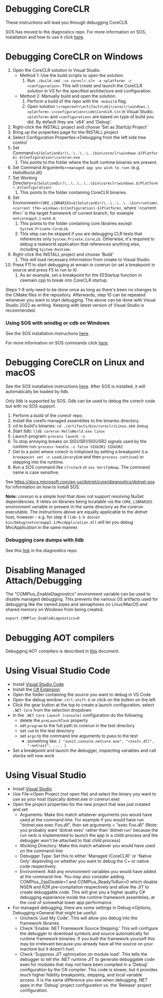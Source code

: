 Debugging CoreCLR
=================

These instructions will lead you through debugging CoreCLR.

SOS has moved to the diagnostics repo. For more information on SOS, installation and how to use it click [here](https://github.com/dotnet/diagnostics#net-core-diagnostics-repo).

Debugging CoreCLR on Windows
============================

1. Open the CoreCLR solution in Visual Studio.
   - Method 1: Use the build scripts to open the solution.
      1. Run `./build.cmd -vs coreclr.sln -a <platform> -c <configuration>`. This will create and launch the CoreCLR solution in VS for the specified architecture and configuration.
   - Method 2: Manually build and open the solution.
      1. Perform a build of the repo with the `-msbuild` flag.
      2. Open solution `\<reporoot>\artifacts\obj\coreclr\windows.\<platform>.\<configuration>\ide\CoreCLR.sln` in Visual Studio. `<platform>` and `<configuration>` are based
    on type of build you did. By default they are 'x64' and 'Debug'.
2. Right-click the INSTALL project and choose ‘Set as StartUp Project’
3. Bring up the properties page for the INSTALL project
4. Select Configuration Properties->Debugging from the left side tree control
5. Set Command=`$(SolutionDir)\..\..\..\..\bin\coreclr\windows.$(Platform).$(Configuration)\corerun.exe`
    1. This points to the folder where the built runtime binaries are present.
6. Set Command Arguments=`<managed app you wish to run>` (e.g. HelloWorld.dll)
7. Set Working Directory=`$(SolutionDir)\..\..\..\..\bin\coreclr\windows.$(Platform).$(Configuration)`
    1. This points to the folder containing CoreCLR binaries.
8. Set Environment=`CORE_LIBRARIES=$(SolutionDir)\..\..\..\..\bin\runtime\<current tfm>-windows-$(Configuration)-$(Platform)`,
    where '\<current tfm\>' is the target framework of current branch, for example `netcoreapp3.1` `net6.0`.
    1. This points to the folder containing core libraries except `System.Private.CoreLib`.
    2. This step can be skipped if you are debugging CLR tests that references only `System.Private.CoreLib`.
    Otherwise, it's required to debug a realworld application that references anything else, including `System.Runtime`.
9.  Right-click the INSTALL project and choose 'Build'
    1. This will load necessary information from cmake to Visual Studio.
10. Press F11 to start debugging at wmain in corerun (or set a breakpoint in source and press F5 to run to it)
    1. As an example, set a breakpoint for the EEStartup function in ceemain.cpp to break into CoreCLR startup.

Steps 1-9 only need to be done once as long as there's been no changes to the CMake files in the repository. Afterwards, step 10 can be repeated whenever you want to start debugging. The above can be done with Visual Studio 2022 as writing.
Keeping with latest version of Visual Studio is recommended.

### Using SOS with windbg or cdb on Windows ###

See the SOS installation instructions [here](https://github.com/dotnet/diagnostics/blob/master/documentation/installing-sos-windows-instructions.md).

For more information on SOS commands click [here](https://github.com/dotnet/diagnostics/blob/master/documentation/sos-debugging-extension-windows.md).

Debugging CoreCLR on Linux and macOS
====================================

See the SOS installation instructions [here](https://github.com/dotnet/diagnostics/blob/master/documentation/installing-sos-instructions.md). After SOS is installed, it will automatically be loaded by lldb.

Only lldb is supported by SOS. Gdb can be used to debug the coreclr code but with no SOS support.

1. Perform a build of the coreclr repo.
2. Install the corefx managed assemblies to the binaries directory.
3. cd to build's binaries: `cd ./artifacts/bin/coreclr/Linux.x64.Debug`
4. Start lldb: `lldb corerun HelloWorld.exe linux`
6. Launch program: `process launch -s`
7. To stop annoying breaks on SIGUSR1/SIGUSR2 signals used by the runtime run: `process handle -s false SIGUSR1 SIGUSR2`
8. Get to a point where coreclr is initialized by setting a breakpoint (i.e. `breakpoint set -n LoadLibraryExW` and then `process continue`) or stepping into the runtime.
9. Run a SOS command like `clrstack` or `sos VerifyHeap`.  The command name is case sensitive.

See https://docs.microsoft.com/en-us/dotnet/core/diagnostics/dotnet-sos for information on how to install SOS.

**Note:** _corerun_ is a simple host that does not support resolving NuGet dependencies. It relies on libraries being locatable via the `CORE_LIBRARIES` environment variable or present in the same directory as the corerun executable. The instructions above are equally applicable to the _dotnet_ host, however - e.g. for step 4 `lldb-3.9 dotnet bin/Debug/netcoreapp2.1/MvcApplication.dll` will let you debug _MvcApplication_ in the same manner.

### Debugging core dumps with lldb

See this [link](https://github.com/dotnet/diagnostics/blob/master/documentation/debugging-coredump.md) in the diagnostics repo.

Disabling Managed Attach/Debugging
==================================

The "COMPlus_EnableDiagnostics" environment variable can be used to disable managed debugging. This prevents the various OS artifacts used for debugging like the named pipes and semaphores on Linux/MacOS and shared memory on Windows from being created.

    export COMPlus_EnableDiagnostics=0

Debugging AOT compilers
==================================

Debugging AOT compilers is described in [this](debugging-aot-compilers.md) document.

Using Visual Studio Code
========================

- Install [Visual Studio Code](https://code.visualstudio.com/)
- Install the [C# Extension](https://marketplace.visualstudio.com/items?itemName=ms-dotnettools.csharp)
- Open the folder containing the source you want to debug in VS Code
- Open the debug window: `ctrl-shift-D` or click on the button on the left
- Click the gear button at the top to create a launch configuration, select `.NET Core` from the selection dropdown
- In the `.NET Core Launch (console)` configuration do the following
  - delete the `preLaunchTask` property
  - set `program` to the full path to corerun in the test directory
  - set `cwd` to the test directory
  - set `args` to the command line arguments to pass to the test
    - something like: `[ "xunit.console.netcore.exe", "<test>.dll", "-notrait", .... ]`
- Set a breakpoint and launch the debugger, inspecting variables and call stacks will now work

Using Visual Studio
===================

- Install [Visual Studio](https://visualstudio.microsoft.com/vs/)
- Use File->Open Project (not open file) and select the binary you want to use as your host (typically dotnet.exe or corerun.exe)
- Open the project properties for the new project that was just created and set:
  - Arguments: Make this match whatever arguments you would have used at the command-line. For example if you would have run "dotnet.exe exec Foo.dll", then set arguments = "exec Foo.dll"
      (Note: you probably want 'dotnet exec' rather than 'dotnet run' because the run verb is implemented to launch the app in a child-process and the debugger won't be attached to that child process)
  - Working Directory: Make this match whatever you would have used on the command-line
  - Debugger Type: Set this to either 'Managed (CoreCLR)' or 'Native Only' depending on whether you want to debug the C+ or native code respectively.
  - Environment: Add any environment variables you would have added at the command-line. You may also consider adding COMPlus_ZapDisable=1 and COMPlus_ReadyToRun=0 which disable NGEN and R2R pre-compilation respectively and allow the JIT to create debuggable code. This will give you a higher quality C# debugging experience inside the runtime framework assemblies, at the cost of somewhat lower app performance.
- For managed debugging, there are some settings in Debug->Options, Debugging->General that might be useful:
  - Uncheck 'Just My Code'. This will allow you debug into the framework libraries.
  - Check 'Enable .NET Framework Source Stepping.' This will configure the debugger to download symbols and source automatically for runtime framework binaries. If you built the framework yourself this may be irrelevant because you already have all the source on your machine but it doesn't hurt.
  - Check 'Suppress JIT optimzation on module load'. This tells the debugger to tell the .NET runtime JIT to generate debuggable code even for modules that may not have been compiled in a 'Debug' configuration by the C# compiler. This code is slower, but it provides much higher fidelity breakpoints, stepping, and local variable access. It is the same difference you see when debugging .NET apps in the 'Debug' project configuration vs. the 'Release' project configuration.
